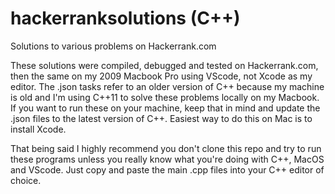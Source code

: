 # hackerranksolutions (C++)
Solutions to various problems on Hackerrank.com

These solutions were compiled, debugged and tested on Hackerrank.com, then the same on my 2009 Macbook Pro using VScode, not Xcode as my editor. 
The .json tasks refer to an older version of C++ because my machine is old and I'm using C++11 to solve these problems locally on my Macbook. 
If you want to run these on your machine, keep that in mind and update the .json files to the latest version of C++. Easiest 
way to do this on Mac is to install Xcode.

That being said I highly recommend you don't clone this repo and try to run these programs unless you really know what you're doing with C++, MacOS and VScode. Just copy and paste the main .cpp files into your C++ editor of choice.
